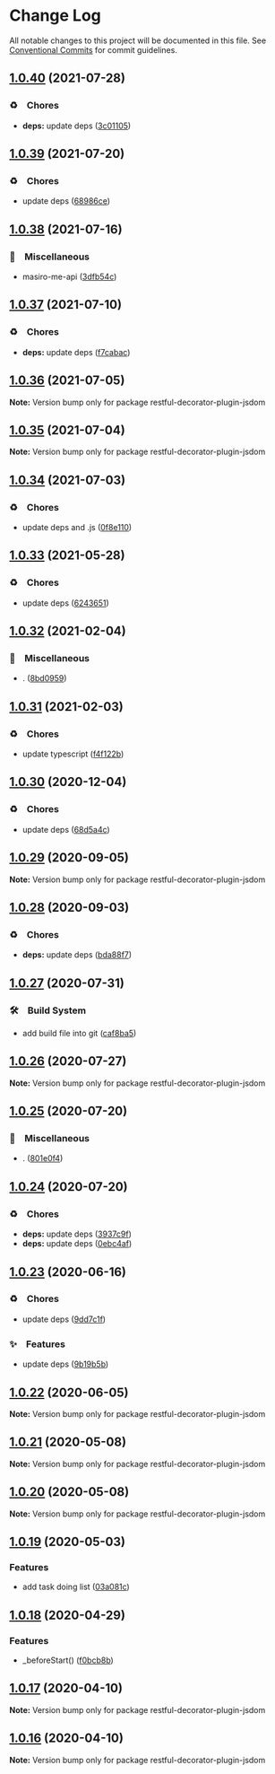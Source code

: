 # Change Log

All notable changes to this project will be documented in this file.
See [Conventional Commits](https://conventionalcommits.org) for commit guidelines.

## [1.0.40](https://github.com/bluelovers/ws-rest/compare/restful-decorator-plugin-jsdom@1.0.39...restful-decorator-plugin-jsdom@1.0.40) (2021-07-28)


### ♻️　Chores

* **deps:** update deps ([3c01105](https://github.com/bluelovers/ws-rest/commit/3c01105179de17269ab952191689ddc5721c64e8))





## [1.0.39](https://github.com/bluelovers/ws-rest/compare/restful-decorator-plugin-jsdom@1.0.38...restful-decorator-plugin-jsdom@1.0.39) (2021-07-20)


### ♻️　Chores

* update deps ([68986ce](https://github.com/bluelovers/ws-rest/commit/68986ce8de13196e16245bb1e7f2d0d93ad17382))





## [1.0.38](https://github.com/bluelovers/ws-rest/compare/restful-decorator-plugin-jsdom@1.0.37...restful-decorator-plugin-jsdom@1.0.38) (2021-07-16)


### 🔖　Miscellaneous

* masiro-me-api ([3dfb54c](https://github.com/bluelovers/ws-rest/commit/3dfb54c8d6d53b57c0f9f65f56d0076b0795579e))





## [1.0.37](https://github.com/bluelovers/ws-rest/compare/restful-decorator-plugin-jsdom@1.0.36...restful-decorator-plugin-jsdom@1.0.37) (2021-07-10)


### ♻️　Chores

* **deps:** update deps ([f7cabac](https://github.com/bluelovers/ws-rest/commit/f7cabac7543c9b7a9f871e493560ae88a62cf753))





## [1.0.36](https://github.com/bluelovers/ws-rest/compare/restful-decorator-plugin-jsdom@1.0.35...restful-decorator-plugin-jsdom@1.0.36) (2021-07-05)

**Note:** Version bump only for package restful-decorator-plugin-jsdom





## [1.0.35](https://github.com/bluelovers/ws-rest/compare/restful-decorator-plugin-jsdom@1.0.34...restful-decorator-plugin-jsdom@1.0.35) (2021-07-04)

**Note:** Version bump only for package restful-decorator-plugin-jsdom





## [1.0.34](https://github.com/bluelovers/ws-rest/compare/restful-decorator-plugin-jsdom@1.0.33...restful-decorator-plugin-jsdom@1.0.34) (2021-07-03)


### ♻️　Chores

* update deps and .js ([0f8e110](https://github.com/bluelovers/ws-rest/commit/0f8e11034efcbb341219c706e731a851c881b8bf))





## [1.0.33](https://github.com/bluelovers/ws-rest/compare/restful-decorator-plugin-jsdom@1.0.32...restful-decorator-plugin-jsdom@1.0.33) (2021-05-28)


### ♻️　Chores

* update deps ([6243651](https://github.com/bluelovers/ws-rest/commit/6243651447df13ddfb9eb5316af30b849771e617))





## [1.0.32](https://github.com/bluelovers/ws-rest/compare/restful-decorator-plugin-jsdom@1.0.31...restful-decorator-plugin-jsdom@1.0.32) (2021-02-04)


### 🔖　Miscellaneous

* . ([8bd0959](https://github.com/bluelovers/ws-rest/commit/8bd0959c91aa2315276e6fd7c805c0c36373f595))





## [1.0.31](https://github.com/bluelovers/ws-rest/compare/restful-decorator-plugin-jsdom@1.0.30...restful-decorator-plugin-jsdom@1.0.31) (2021-02-03)


### ♻️　Chores

* update typescript ([f4f122b](https://github.com/bluelovers/ws-rest/commit/f4f122b12d88ed74fe7ce6d8879e1c391719db11))





## [1.0.30](https://github.com/bluelovers/ws-rest/compare/restful-decorator-plugin-jsdom@1.0.29...restful-decorator-plugin-jsdom@1.0.30) (2020-12-04)


### ♻️　Chores

* update deps ([68d5a4c](https://github.com/bluelovers/ws-rest/commit/68d5a4c1b9799d3028b645310b58f452dd7f5c03))





## [1.0.29](https://github.com/bluelovers/ws-rest/compare/restful-decorator-plugin-jsdom@1.0.28...restful-decorator-plugin-jsdom@1.0.29) (2020-09-05)

**Note:** Version bump only for package restful-decorator-plugin-jsdom





## [1.0.28](https://github.com/bluelovers/ws-rest/compare/restful-decorator-plugin-jsdom@1.0.27...restful-decorator-plugin-jsdom@1.0.28) (2020-09-03)


### ♻️　Chores

* **deps:** update deps ([bda88f7](https://github.com/bluelovers/ws-rest/commit/bda88f7b9dd10e80929deb623e3f4941655e7c5b))





## [1.0.27](https://github.com/bluelovers/ws-rest/compare/restful-decorator-plugin-jsdom@1.0.26...restful-decorator-plugin-jsdom@1.0.27) (2020-07-31)


### 🛠　Build System

* add build file into git ([caf8ba5](https://github.com/bluelovers/ws-rest/commit/caf8ba5fc11fb02b76fa845cff137922378d6e46))





## [1.0.26](https://github.com/bluelovers/ws-rest/compare/restful-decorator-plugin-jsdom@1.0.25...restful-decorator-plugin-jsdom@1.0.26) (2020-07-27)

**Note:** Version bump only for package restful-decorator-plugin-jsdom





## [1.0.25](https://github.com/bluelovers/ws-rest/compare/restful-decorator-plugin-jsdom@1.0.24...restful-decorator-plugin-jsdom@1.0.25) (2020-07-20)


### 🔖　Miscellaneous

* . ([801e0f4](https://github.com/bluelovers/ws-rest/commit/801e0f4ff7bd29c81e67934636f57e57d0d01c74))





## [1.0.24](https://github.com/bluelovers/ws-rest/compare/restful-decorator-plugin-jsdom@1.0.23...restful-decorator-plugin-jsdom@1.0.24) (2020-07-20)


### ♻️　Chores

* **deps:** update deps ([3937c9f](https://github.com/bluelovers/ws-rest/commit/3937c9f90040c4804c841bcb40fbe90e9654a652))
* **deps:** update deps ([0ebc4af](https://github.com/bluelovers/ws-rest/commit/0ebc4af0fd3c2fa7f74dfdaf32be84d657c4209c))





## [1.0.23](https://github.com/bluelovers/ws-rest/compare/restful-decorator-plugin-jsdom@1.0.22...restful-decorator-plugin-jsdom@1.0.23) (2020-06-16)


### ♻️　Chores

*  update deps ([9dd7c1f](https://github.com/bluelovers/ws-rest/commit/9dd7c1fc5b40ac28a6f928c89dbf36be1add89c6))


### ✨　Features

*  update deps ([9b19b5b](https://github.com/bluelovers/ws-rest/commit/9b19b5bf40d40a9761fc01fe7daa630fcf4df1e8))





## [1.0.22](https://github.com/bluelovers/ws-rest/compare/restful-decorator-plugin-jsdom@1.0.21...restful-decorator-plugin-jsdom@1.0.22) (2020-06-05)

**Note:** Version bump only for package restful-decorator-plugin-jsdom





## [1.0.21](https://github.com/bluelovers/ws-rest/compare/restful-decorator-plugin-jsdom@1.0.20...restful-decorator-plugin-jsdom@1.0.21) (2020-05-08)

**Note:** Version bump only for package restful-decorator-plugin-jsdom





## [1.0.20](https://github.com/bluelovers/ws-rest/compare/restful-decorator-plugin-jsdom@1.0.19...restful-decorator-plugin-jsdom@1.0.20) (2020-05-08)

**Note:** Version bump only for package restful-decorator-plugin-jsdom





## [1.0.19](https://github.com/bluelovers/ws-rest/compare/restful-decorator-plugin-jsdom@1.0.18...restful-decorator-plugin-jsdom@1.0.19) (2020-05-03)


### Features

* add task doing list ([03a081c](https://github.com/bluelovers/ws-rest/commit/03a081c55a5e9c9cd0474ed8ddf9dafa749df292))





## [1.0.18](https://github.com/bluelovers/ws-rest/compare/restful-decorator-plugin-jsdom@1.0.17...restful-decorator-plugin-jsdom@1.0.18) (2020-04-29)


### Features

* _beforeStart() ([f0bcb8b](https://github.com/bluelovers/ws-rest/commit/f0bcb8b20d27eeb0bd52af04b98a2a0b3e467147))





## [1.0.17](https://github.com/bluelovers/ws-rest/compare/restful-decorator-plugin-jsdom@1.0.16...restful-decorator-plugin-jsdom@1.0.17) (2020-04-10)

**Note:** Version bump only for package restful-decorator-plugin-jsdom





## [1.0.16](https://github.com/bluelovers/ws-rest/compare/restful-decorator-plugin-jsdom@1.0.15...restful-decorator-plugin-jsdom@1.0.16) (2020-04-10)

**Note:** Version bump only for package restful-decorator-plugin-jsdom
